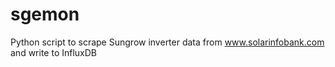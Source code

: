 # sgemon
Python script to scrape Sungrow inverter data from www.solarinfobank.com and write to InfluxDB
